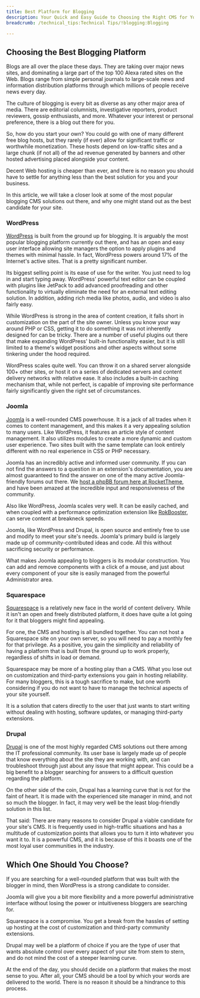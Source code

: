 ```yaml
---
title: Best Platform for Blogging
description: Your Quick and Easy Guide to Choosing the Right CMS for Your Blog.
breadcrumb: /technical_tips:Technical Tips/!blogging:Blogging

---
```


Choosing the Best Blogging Platform
-----

Blogs are all over the place these days. They are taking over major news sites, and dominating a large part of the top 100 Alexa rated sites on the Web. Blogs range from simple personal journals to large-scale news and information distribution platforms through which millions of people receive news every day.

The culture of blogging is every bit as diverse as any other major area of media. There are editorial columnists, investigative reporters, product reviewers, gossip enthusiasts, and more. Whatever your interest or personal preference, there is a blog out there for you.

So, how do you start your own? You could go with one of many different free blog hosts, but they rarely (if ever) allow for significant traffic or worthwhile monetization. These hosts depend on low-traffic sites and a large chunk (if not all) of the ad revenue generated by banners and other hosted advertising placed alongside your content.

Decent Web hosting is cheaper than ever, and there is no reason you should have to settle for anything less than the best solution for you and your business.

In this article, we will take a closer look at some of the most popular blogging CMS solutions out there, and why one might stand out as the best candidate for your site.

### WordPress

[WordPress][wordpress] is built from the ground up for blogging. It is arguably the most popular blogging platform currently out there, and has an open and easy user interface allowing site managers the option to apply plugins and themes with minimal hassle. In fact, WordPress powers around 17% of the Internet's active sites. That is a pretty significant number.

Its biggest selling point is its ease of use for the writer. You just need to log in and start typing away. WordPress' powerful text editor can be coupled with plugins like JetPack to add advanced proofreading and other functionality to virtually eliminate the need for an external text editing solution. In addition, adding rich media like photos, audio, and video is also fairly easy.

While WordPress is strong in the area of content creation, it falls short in customization on the part of the site owner. Unless you know your way around PHP or CSS, getting it to do something it was not inherently designed for can be tricky. There are a number of useful plugins out there that make expanding WordPress' built-in functionality easier, but it is still limited to a theme's widget positions and other aspects without some tinkering under the hood required.

WordPress scales quite well. You can throw it on a shared server alongside 100+ other sites, or host it on a series of dedicated servers and content delivery networks with relative ease. It also includes a built-in caching mechanism that, while not perfect, is capable of improving site performance fairly significantly given the right set of circumstances.

### Joomla

[Joomla][joomla] is a well-rounded CMS powerhouse. It is a jack of all trades when it comes to content management, and this makes it a very appealing solution to many users. Like WordPress, it features an article style of content management. It also utilizes modules to create a more dynamic and custom user experience. Two sites built with the same template can look entirely different with no real experience in CSS or PHP necessary.

Joomla has an incredibly active and informed user community. If you can not find the answers to a question in an extension's documentation, you are almost guaranteed to find the answer on one of the many active Joomla-friendly forums out there. We [host a phpBB forum here at RocketTheme][forum], and have been amazed at the incredible input and responsiveness of the community.

Also like WordPress, Joomla scales very well. It can be easily cached, and when coupled with a performance optimization extension like [RokBooster][rokbooster], can serve content at breakneck speeds.

Joomla, like WordPress and Drupal, is open source and entirely free to use and modify to meet your site's needs. Joomla's primary build is largely made up of community-contributed ideas and code. All this without sacrificing security or performance.

What makes Joomla appealing to bloggers is its modular construction. You can add and remove components with a click of a mouse, and just about every component of your site is easily managed from the powerful Administrator area.

### Squarespace

[Squarespace][square] is a relatively new face in the world of content delivery. While it isn't an open and freely distributed platform, it does have quite a lot going for it that bloggers might find appealing.

For one, the CMS and hosting is all bundled together. You can not host a Squarespace site on your own server, so you will need to pay a monthly fee for that privilege. As a positive, you gain the simplicity and reliability of having a platform that is built from the ground up to work properly, regardless of shifts in load or demand.

Squarespace may be more of a hosting play than a CMS. What you lose out on customization and third-party extensions you gain in hosting reliability. For many bloggers, this is a tough sacrifice to make, but one worth considering if you do not want to have to manage the technical aspects of your site yourself.

It is a solution that caters directly to the user that just wants to start writing without dealing with hosting, software updates, or managing third-party extensions.

### Drupal

[Drupal][drupal] is one of the most highly regarded CMS solutions out there among the IT professional community. Its user base is largely made up of people that know everything about the site they are working with, and can troubleshoot through just about any issue that might appear. This could be a big benefit to a blogger searching for answers to a difficult question regarding the platform. 

On the other side of the coin, Drupal has a learning curve that is not for the faint of heart. It is made with the experienced site manager in mind, and not so much the blogger. In fact, it may very well be the least blog-friendly solution in this list.

That said: There are many reasons to consider Drupal a viable candidate for your site's CMS. It is frequently used in high-traffic situations and has a multitude of customization points that allows you to turn it into whatever you want it to. It is a powerful CMS, and it is because of this it boasts one of the most loyal user communities in the industry.

Which One Should You Choose?
-----

If you are searching for a well-rounded platform that was built with the blogger in mind, then WordPress is a strong candidate to consider. 

Joomla will give you a bit more flexibility and a more powerful administrative interface without losing the power or intuitiveness bloggers are searching for.

Squarespace is a compromise. You get a break from the hassles of setting up hosting at the cost of customization and third-party community extensions. 

Drupal may well be a platform of choice if you are the type of user that wants absolute control over every aspect of your site from stem to stern, and do not mind the cost of a steeper learning curve.

At the end of the day, you should decide on a platform that makes the most sense to you. After all, your CMS should be a tool by which your words are delivered to the world. There is no reason it should be a hindrance to this process.

[forum]: http://www.rockettheme.com/forum/
[rokbooster]: http://www.rockettheme.com/extensions-joomla/rokbooster
[drupal]: https://drupal.org/
[wordpress]: https://wordpress.org/
[square]: http://www.squarespace.com/stories
[joomla]: http://joomla.org